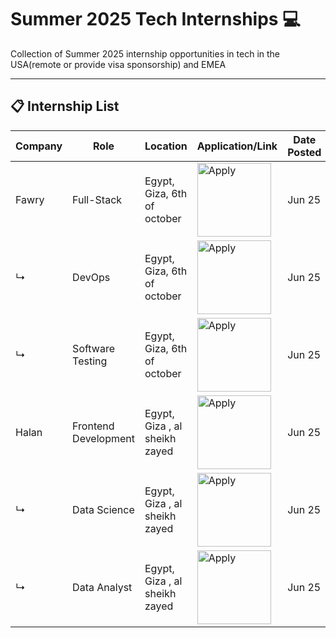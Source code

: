 # Summer 2025 Tech Internships 💻

Collection of Summer 2025 internship opportunities in tech in the USA(remote or provide visa sponsorship) and EMEA

 ---

## 📋 Internship List

| Company           | Role                                           | Location                        | Application/Link | Date Posted |
|------------------|------------------------------------------------|----------------------------------|------------------|-------------|
| Fawry            | Full-Stack             | Egypt, Giza, 6th of october                      |  <a href="https://fawry-internship.notion.site/Full-Stack-Development-21073781f94380539eeecba7c1057e50"><img src="https://i.imgur.com/u1KNU8z.png" width="118" alt="Apply"></a>       | Jun 25     |
| ↳                | DevOps             | Egypt, Giza, 6th of october                       |  <a href="https://fawry-internship.notion.site/DevOps-21073781f94380f8bfcee468f6ec6c63"><img src="https://i.imgur.com/u1KNU8z.png" width="118" alt="Apply"></a>       | Jun 25     |
| ↳                | Software Testing             | Egypt, Giza, 6th of october                       |  <a href="https://fawry-internship.notion.site/Software-Testing-21673781f94381728da8dff28ecb591c"><img src="https://i.imgur.com/u1KNU8z.png" width="118" alt="Apply"></a>       | Jun 25     | 
| Halan| Frontend Development | Egypt, Giza , al sheikh zayed |  <a href="https://app.zenats.com/en/public_job/AsVOEbUy3FM57EKqVASvZQ"><img src="https://i.imgur.com/u1KNU8z.png" width="118" alt="Apply"></a> | Jun 25
| ↳                | Data Science  |  	 Egypt, Giza , al sheikh zayed | <a href="https://app.zenats.com/en/public_job/MjbsFkYcRK9JGVUbCrBQTw"><img src="https://i.imgur.com/u1KNU8z.png" width="118" alt="Apply"></a> | Jun 25 |
| ↳                | Data Analyst  |  	 Egypt, Giza , al sheikh zayed | <a href="https://app.zenats.com/en/public_job/Qgs1TrZjpiJ0Gl7bzaY41w"><img src="https://i.imgur.com/u1KNU8z.png" width="118" alt="Apply"></a> | Jun 25 |
